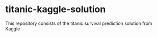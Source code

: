# titanic-kaggle-solution
This repository consists of the titanic survival prediction solution from Kaggle
